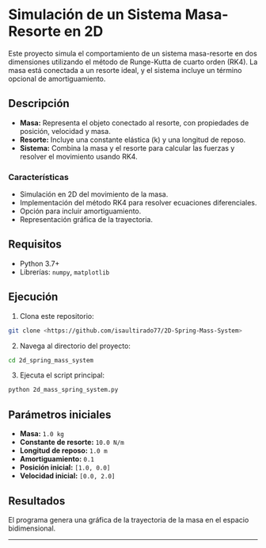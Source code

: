 # Simulación de un Sistema Masa-Resorte en 2D

Este proyecto simula el comportamiento de un sistema masa-resorte en dos dimensiones utilizando el método de Runge-Kutta de cuarto orden (RK4). 
La masa está conectada a un resorte ideal, y el sistema incluye un término opcional de amortiguamiento.

## Descripción

- **Masa:** Representa el objeto conectado al resorte, con propiedades de posición, velocidad y masa.
- **Resorte:** Incluye una constante elástica (k) y una longitud de reposo.
- **Sistema:** Combina la masa y el resorte para calcular las fuerzas y resolver el movimiento usando RK4.

### Características
- Simulación en 2D del movimiento de la masa.
- Implementación del método RK4 para resolver ecuaciones diferenciales.
- Opción para incluir amortiguamiento.
- Representación gráfica de la trayectoria.

## Requisitos

- Python 3.7+
- Librerías: `numpy`, `matplotlib`
## Ejecución

1. Clona este repositorio:
```bash
git clone <https://github.com/isaultirado77/2D-Spring-Mass-System>
```

2. Navega al directorio del proyecto:
```bash
cd 2d_spring_mass_system
```

3. Ejecuta el script principal:
```bash
python 2d_mass_spring_system.py
```

## Parámetros iniciales

- **Masa:** `1.0 kg`
- **Constante de resorte:** `10.0 N/m`
- **Longitud de reposo:** `1.0 m`
- **Amortiguamiento:** `0.1`
- **Posición inicial:** `[1.0, 0.0]`
- **Velocidad inicial:** `[0.0, 2.0]`

## Resultados

El programa genera una gráfica de la trayectoria de la masa en el espacio bidimensional.

---